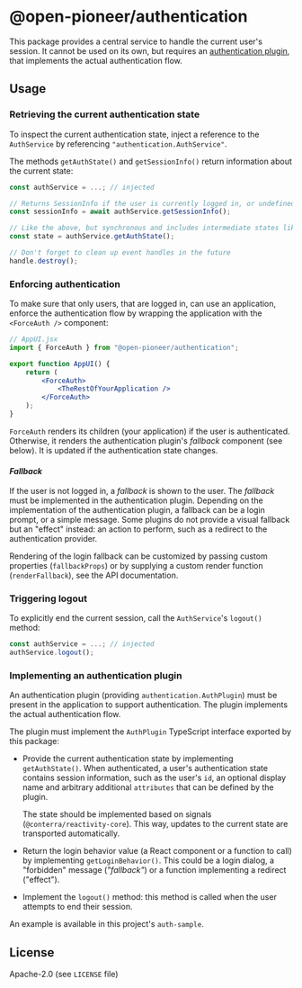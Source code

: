 # @open-pioneer/authentication

This package provides a central service to handle the current user's session.
It cannot be used on its own, but requires an [authentication plugin](#implementing-an-authentication-plugin), that implements the actual authentication flow.

## Usage

### Retrieving the current authentication state

To inspect the current authentication state, inject a reference to the `AuthService` by referencing `"authentication.AuthService"`.

The methods `getAuthState()` and `getSessionInfo()` return information about the current state:

```js
const authService = ...; // injected

// Returns SessionInfo if the user is currently logged in, or undefined otherwise.
const sessionInfo = await authService.getSessionInfo();

// Like the above, but synchronous and includes intermediate states like "pending".
const state = authService.getAuthState();

// Don't forget to clean up event handles in the future
handle.destroy();
```

### Enforcing authentication

To make sure that only users, that are logged in, can use an application, enforce the authentication flow by wrapping the application with the `<ForceAuth />` component:

```jsx
// AppUI.jsx
import { ForceAuth } from "@open-pioneer/authentication";

export function AppUI() {
    return (
        <ForceAuth>
            <TheRestOfYourApplication />
        </ForceAuth>
    );
}
```

`ForceAuth` renders its children (your application) if the user is authenticated.
Otherwise, it renders the authentication plugin's _fallback_ component (see below).
It is updated if the authentication state changes.

#### _Fallback_

If the user is not logged in, a _fallback_ is shown to the user.
The _fallback_ must be implemented in the authentication plugin.
Depending on the implementation of the authentication plugin,
a fallback can be a login prompt, or a simple message.
Some plugins do not provide a visual fallback but an "effect" instead: an action to perform, such as a redirect to the authentication provider.

Rendering of the login fallback can be customized by passing custom properties (`fallbackProps`) or by supplying a custom render function (`renderFallback`), see the API documentation.

### Triggering logout

To explicitly end the current session, call the `AuthService`'s `logout()` method:

```js
const authService = ...; // injected
authService.logout();
```

### Implementing an authentication plugin

An authentication plugin (providing `authentication.AuthPlugin`) must be present in the application to support authentication.
The plugin implements the actual authentication flow.

The plugin must implement the `AuthPlugin` TypeScript interface exported by this package:

- Provide the current authentication state by implementing `getAuthState()`.
  When authenticated, a user's authentication state contains session information, such as the user's `id`,
  an optional display name and arbitrary additional `attributes` that can be defined by the plugin.

    The state should be implemented based on signals (`@conterra/reactivity-core`).
    This way, updates to the current state are transported automatically.

- Return the login behavior value (a React component or a function to call) by implementing `getLoginBehavior()`.
  This could be a login dialog, a "forbidden" message (_"fallback"_) or a function implementing a redirect ("effect").

- Implement the `logout()` method: this method is called when the user attempts to end their session.

An example is available in this project's `auth-sample`.

## License

Apache-2.0 (see `LICENSE` file)
